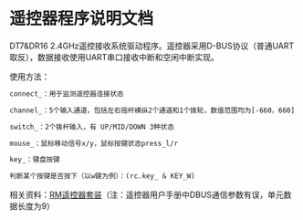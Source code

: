 # 遥控器程序说明文档

DT7&DR16 2.4GHz遥控接收系统驱动程序。遥控器采用D-BUS协议（普通UART取反），数据接收使用UART串口接收中断和空闲中断实现。

使用方法：

```txt
connect_：用于监测遥控器连接状态

channel_：5个输入通道，包括左右摇杆横纵2个通道和1个拨轮，数值范围均为[-660，660]

switch_：2个拨杆输入，有 UP/MID/DOWN 3种状态

mouse_：鼠标移动信号x/y，鼠标按键状态press_l/r

key_：键盘按键

判断某个按键是否按下（以w键为例）：(rc.key_ & KEY_W)
```

相关资料：[RM遥控器套装](https://www.robomaster.com/zh-CN/products/components/detail/122)（注：遥控器用户手册中DBUS通信参数有误，单元数据长度为9）
